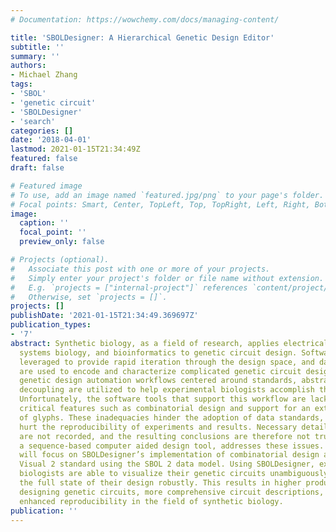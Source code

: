 ```yaml
---
# Documentation: https://wowchemy.com/docs/managing-content/

title: 'SBOLDesigner: A Hierarchical Genetic Design Editor'
subtitle: ''
summary: ''
authors:
- Michael Zhang
tags:
- 'SBOL'
- 'genetic circuit'
- 'SBOLDesigner'
- 'search'
categories: []
date: '2018-04-01'
lastmod: 2021-01-15T21:34:49Z
featured: false
draft: false

# Featured image
# To use, add an image named `featured.jpg/png` to your page's folder.
# Focal points: Smart, Center, TopLeft, Top, TopRight, Left, Right, BottomLeft, Bottom, BottomRight.
image:
  caption: ''
  focal_point: ''
  preview_only: false

# Projects (optional).
#   Associate this post with one or more of your projects.
#   Simply enter your project's folder or file name without extension.
#   E.g. `projects = ["internal-project"]` references `content/project/deep-learning/index.md`.
#   Otherwise, set `projects = []`.
projects: []
publishDate: '2021-01-15T21:34:49.369697Z'
publication_types:
- '7'
abstract: Synthetic biology, as a field of research, applies electrical engineering,
  systems biology, and bioinformatics to genetic circuit design. Software tools are
  leveraged to provide rapid iteration through the design space, and data standards
  are used to encode and characterize complicated genetic circuit designs. Specifically,
  genetic design automation workflows centered around standards, abstraction, and
  decoupling are utilized to help experimental biologists accomplish their goals.
  Unfortunately, the software tools that support this workflow are lacking in some
  critical features such as combinatorial design and support for an extended range
  of glyphs. These inadequacies hinder the adoption of data standards, and therefore
  hurt the reproducibility of experiments and results. Necessary details of experiments
  are not recorded, and the resulting conclusions are therefore not trusted. SBOLDesigner,
  a sequence-based computer aided design tool, addresses these issues. This thesis
  will focus on SBOLDesigner’s implementation of combinatorial design and the SBOL
  Visual 2 standard using the SBOL 2 data model. Using SBOLDesigner, experimental
  biologists are able to visualize their genetic circuits unambiguously and express
  the full state of their design robustly. This results in higher productivity when
  designing genetic circuits, more comprehensive circuit descriptions, and most importantly,
  enhanced reproducibility in the field of synthetic biology.
publication: ''
---
```

